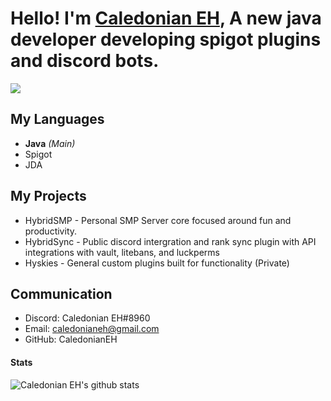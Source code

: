 # Hello! I'm [Caledonian EH](https://www.github.com/CaledonianEH "GitHub"), A new java developer developing spigot plugins and discord bots.

![](https://komarev.com/ghpvc/?username=CaledonianEH)

## My Languages
- **Java** *(Main)*
 - Spigot
 - JDA

## My Projects
- HybridSMP - Personal SMP Server core focused around fun and productivity.
- HybridSync - Public discord intergration and rank sync plugin with API integrations with vault, litebans, and luckperms
- Hyskies - General custom plugins built for functionality (Private)

## Communication
- Discord: Caledonian EH#8960
- Email: caledonianeh@gmail.com
- GitHub: CaledonianEH


#### Stats
![Caledonian EH's github stats](https://github-readme-stats.vercel.app/api?username=CaledonianEH&show_icons=true&theme=gradient)
